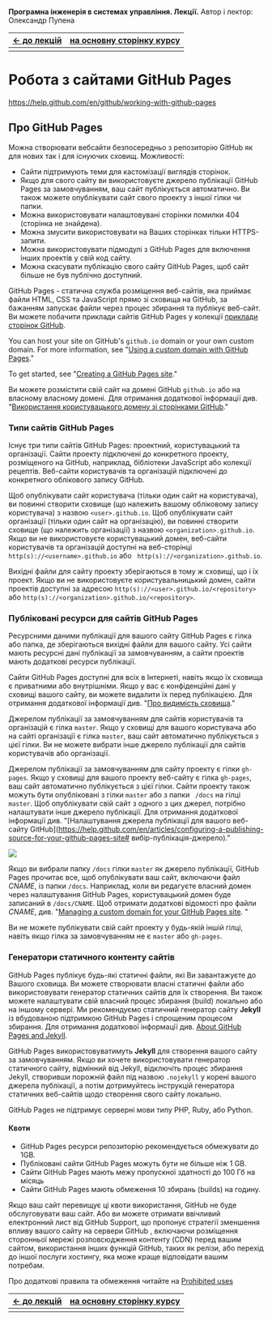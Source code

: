 **Програмна інженерія в системах управління. Лекції.** Автор і лектор: Олександр Пупена 

| [<- до лекцій](README.md) | [на основну сторінку курсу](../README.md) |
| ------------------------- | ----------------------------------------- |
|                           |                                           |

# Робота з сайтами GitHub Pages

https://help.github.com/en/github/working-with-github-pages

## Про GitHub Pages

Можна створювати вебсайти безпосередньо з репозиторію GitHub як для нових так і для існуючих сховищ. Можливості:

- Сайти підтримують теми для кастомізації виглядів сторінок. 
- Якщо для свого сайту ви використовуєте джерело публікації GitHub Pages за замовчуванням, ваш сайт публікується автоматично. Ви також можете опублікувати сайт свого проекту з іншої гілки чи папки. 
- Можна використовувати налаштовувані сторінки помилки 404 (сторінка не знайдена).
- Можна змусити використовувати на Ваших сторінках тільки HTTPS-запити.
- Можна використовувати підмодулі з GitHub Pages для включення інших проектів у свій код сайту.
- Можна скасувати публікацію свого сайту GitHub Pages, щоб сайт більше не був публічно доступний.

GitHub Pages - статична служба розміщення веб-сайтів, яка приймає файли HTML, CSS та JavaScript прямо зі сховища на GitHub, за бажанням запускає файли через процес збирання та публікує веб-сайт. Ви можете побачити приклади сайтів GitHub Pages у колекції [приклади сторінок GitHub](https://github.com/collections/github-pages-examples).

You can host your site on GitHub's `github.io` domain or your own custom domain. For more information, see "[Using a custom domain with GitHub Pages](https://help.github.com/en/articles/using-a-custom-domain-with-github-pages)."

To get started, see "[Creating a GitHub Pages site](https://help.github.com/en/articles/creating-a-github-pages-site)."

Ви можете розмістити свій сайт на домені GitHub `github.io` або на власному власному домені. Для отримання додаткової інформації див. "[Використання користувацького домену зі сторінками GitHub](https://help.github.com/en/articles/using-a-custom-domain-with-github-pages)."

### Типи сайтів GitHub Pages

Існує три типи сайтів GitHub Pages: проектний, користувацький та організації. Сайти проекту підключені до конкретного проекту, розміщеного на GitHub, наприклад, бібліотеки JavaScript або колекції рецептів. Веб-сайти користувачів та організацій підключені до конкретного облікового запису GitHub.

Щоб опублікувати сайт користувача (тільки один сайт на користувача), ви повинні створити сховище (що належить вашому обліковому запису користувача) з назвою `<user>.github.io`. Щоб опублікувати сайт організації (тільки один сайт на організацію), ви повинні створити сховище (що належить організації) з назвою `<organization>.github.io`. Якщо ви не використовуєте користувацький домен, веб-сайти користувачів та організацій доступні на веб-сторінці `http(s)://<username>.github.io` або ` http(s)://<organization>.github.io`.

Вихідні файли для сайту проекту зберігаються в тому ж сховищі, що і їх проект. Якщо ви не використовуєте користувальницький домен, сайти проектів доступні за адресою `http(s)://<user>.github.io/<repository>` або `http(s)://<organization>.github.io/<repository>`.

### Публіковані ресурси для сайтів GitHub Pages

Ресурсними даними публікації для вашого сайту GitHub Pages є гілка або папка, де зберігаються вихідні файли для вашого сайту. Усі сайти мають ресурсні дані публікації за замовчуванням, а сайти проектів мають додаткові ресурси публікації.

Сайти GitHub Pages доступні для всіх в Інтернеті, навіть якщо їх сховища є приватними або внутрішніми. Якщо у вас є конфіденційні дані у сховищі вашого сайту, ви можете видалити їх перед публікацією. Для отримання додаткової інформації див. "[Про видимість сховища](https://help.github.com/en/github/creating-cloning-and-archiving-repositories/about-repository-visibility)."

Джерелом публікації за замовчуванням для сайтів користувачів та організацій є гілка `master`. Якщо у сховищі для вашого користувача або на сайті організації є гілка `master`, ваш сайт автоматично публікується з цієї гілки. Ви не можете вибрати інше джерело публікації для сайтів користувачів або організації.

Джерелом публікації за замовчуванням для сайту проекту є гілки `gh-pages`. Якщо у сховищі для вашого проекту веб-сайту є гілка `gh-pages`, ваш сайт автоматично публікується з цієї гілки. Сайти проекту також можуть бути опубліковані з гілки `master` або з папки ` /docs` на гілці `master`. Щоб опублікувати свій сайт з одного з цих джерел, потрібно налаштувати інше джерело публікації. Для отримання додаткової інформації див. "[Налаштування джерела публікації для вашого веб-сайту GitHub](https://help.github.com/en/articles/configuring-a-publishing-source-for-your-github-pages-site# вибір-публікація-джерело)."

![](GitHubMedia/2.png)

Якщо ви вибрали папку `/docs` гілки `master` як джерело публікації, GitHub Pages прочитає все, щоб опублікувати ваш сайт, включаючи файл *CNAME*, із папки `/docs`. Наприклад, коли ви редагуєте власний домен через налаштування GitHub Pages, користувацький домен буде записаний в `/docs/CNAME`. Щоб отримати додаткові відомості про файли *CNAME*, див. "[Managing a custom domain for your GitHub Pages site](https://help.github.com/en/articles/managing-a-custom-domain-for-your-github-pages-site). "

Ви не можете публікувати свій сайт проекту у будь-якій іншій гілці, навіть якщо гілка за замовчуванням не є  `master`  або `gh-pages`.

### Генератори статичного контенту сайтів

GitHub Pages публікує будь-які статичні файли, які Ви завантажуєте до Вашого сховища. Ви можете створювати власні статичні файли або використовувати генератор статичних сайтів для їх створення. Ви також можете налаштувати свій власний процес збирання (build) локально або на іншому сервері. Ми рекомендуємо статичний генератор сайту **Jekyll** із вбудованою підтримкою GitHub Pages і спрощеним процесом збирання. Для отримання додаткової інформації див. [About GitHub Pages and Jekyll](https://help.github.com/en/articles/about-github-pages-and-jekyll).

GitHub Pages використовуватимуть **Jekyll** для створення вашого сайту за замовчуванням. Якщо ви хочете використовувати генератор статичного сайту, відмінний від Jekyll, відключіть процес збирання Jekyll, створивши порожній файл під назвою `.nojekyll` у корені вашого джерела публікації, а потім дотримуйтесь інструкцій генератора статичних веб-сайтів щодо створення свого сайту локально.

GitHub Pages не підтримує серверні мови типу PHP, Ruby, або Python.

#### Квоти

- GitHub Pages ресурси репозиторію рекомендується обмежувати до 1GB. 
- Публіковані сайти GitHub Pages можуть бути не більше ніж 1 GB.
- Сайти GitHub Pages  мають межу пропускної здатності до 100 Гб на місяць 
- Сайти GitHub Pages мають обмеження 10 збирань (builds) на годину.

Якщо ваш сайт перевищує ці квоти використання, GitHub не буде обслуговувати ваш сайт. Або ви можете отримати ввічливий електронний лист від GitHub Support, що пропонує стратегії зменшення впливу вашого сайту на сервери GitHub , включаючи розміщення сторонньої мережі розповсюдження контенту (CDN) перед вашим сайтом, використання інших функцій GitHub, таких як релізи, або перехід до іншої послуги хостингу, яка може краще відповідати вашим потребам.

Про додаткові правила та обмеження читайте на [Prohibited uses](https://help.github.com/en/github/working-with-github-pages/about-github-pages#prohibited-uses)

| [<- до лекцій](README.md) | [на основну сторінку курсу](../README.md) |
| ------------------------- | ----------------------------------------- |
|                           |                                           |